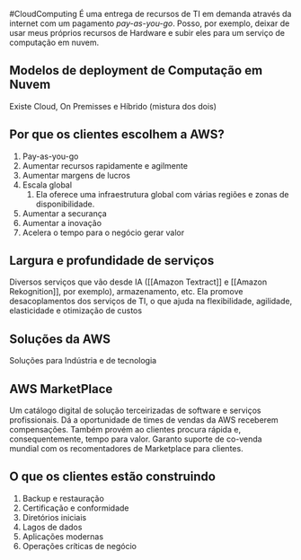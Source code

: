 #CloudComputing 
É uma entrega de recursos de TI em demanda através da internet com um pagamento *pay-as-you-go*. Posso, por exemplo, deixar de usar meus próprios recursos de Hardware e subir eles para um serviço de computação em nuvem.

## Modelos de deployment de Computação em Nuvem
Existe Cloud, On Premisses e Híbrido (mistura dos dois)

## Por que os clientes escolhem a AWS?
1. Pay-as-you-go
2. Aumentar recursos rapidamente e agilmente
3. Aumentar margens de lucros
4. Escala global
	1. Ela oferece uma infraestrutura global com várias regiões e zonas de disponibilidade.
5. Aumentar a securança
6. Aumentar a inovação
7. Acelera o tempo para o negócio gerar valor

## Largura e profundidade de serviços
Diversos serviços que vão desde IA ([[Amazon Textract]] e [[Amazon Rekognition]], por exemplo), armazenamento, etc.
Ela promove desacoplamentos dos serviços de TI, o que ajuda na flexibilidade, agilidade, elasticidade e otimização de custos

## Soluções da AWS
Soluções para Indústria e de tecnologia

## AWS MarketPlace
Um catálogo digital de solução terceirizadas de software e serviços profissionais. Dá a oportunidade de times de vendas da AWS receberem compensações. Também provém ao clientes procura rápida e, consequentemente, tempo para valor. Garanto suporte de co-venda mundial com os recomentadores de Marketplace para clientes.

## O que os clientes estão construindo
1. Backup e restauração
2. Certificação e conformidade
3. Diretórios iniciais
4. Lagos de dados
5. Aplicações modernas
6. Operações críticas de negócio
